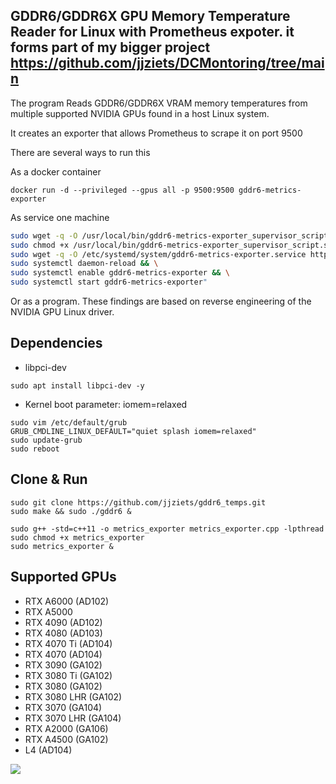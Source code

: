 ## GDDR6/GDDR6X GPU Memory Temperature Reader for Linux with Prometheus expoter. it forms part of my bigger project https://github.com/jjziets/DCMontoring/tree/main

The program Reads GDDR6/GDDR6X VRAM memory temperatures from multiple supported NVIDIA GPUs found in a host Linux system.

It creates an exporter that allows Prometheus to scrape it on port 9500

There are several ways to run this

As a docker container 
```
docker run -d --privileged --gpus all -p 9500:9500 gddr6-metrics-exporter

```

As service one machine
```bash -c "\
sudo wget -q -O /usr/local/bin/gddr6-metrics-exporter_supervisor_script.sh https://raw.githubusercontent.com/jjziets/gddr6_temps/master/gddr6-metrics-exporter_supervisor_script.sh && \
sudo chmod +x /usr/local/bin/gddr6-metrics-exporter_supervisor_script.sh && \
sudo wget -q -O /etc/systemd/system/gddr6-metrics-exporter.service https://raw.githubusercontent.com/jjziets/gddr6_temps/master/gddr6-metrics-exporter.service && \
sudo systemctl daemon-reload && \
sudo systemctl enable gddr6-metrics-exporter && \
sudo systemctl start gddr6-metrics-exporter"
```


Or as a program. 
These findings are based on reverse engineering of the NVIDIA GPU Linux driver.

## Dependencies
- libpci-dev 
```
sudo apt install libpci-dev -y
```

- Kernel boot parameter: iomem=relaxed
```
sudo vim /etc/default/grub
GRUB_CMDLINE_LINUX_DEFAULT="quiet splash iomem=relaxed"
sudo update-grub
sudo reboot
```

## Clone & Run
```
sudo git clone https://github.com/jjziets/gddr6_temps.git
sudo make && sudo ./gddr6 &

sudo g++ -std=c++11 -o metrics_exporter metrics_exporter.cpp -lpthread
sudo chmod +x metrics_exporter
sudo metrics_exporter &
```

## Supported GPUs
- RTX A6000 (AD102)
- RTX A5000
- RTX 4090 (AD102)
- RTX 4080 (AD103)
- RTX 4070 Ti (AD104)
- RTX 4070 (AD104)
- RTX 3090 (GA102)
- RTX 3080 Ti (GA102)
- RTX 3080 (GA102)
- RTX 3080 LHR (GA102)
- RTX 3070 (GA104)
- RTX 3070 LHR (GA104)
- RTX A2000 (GA106)
- RTX A4500 (GA102)
- L4 (AD104)

![](https://github.com/olealgoritme/gddr6/blob/master/gddr6_use.gif)
